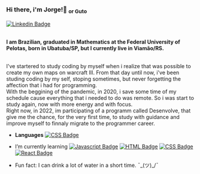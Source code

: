 ### Hi there, i'm Jorge!👋  <sub>or Guto</sub> 

[![Linkedin Badge](https://img.shields.io/badge/-LinkedIn-blue?style=&logo=LinkedIn&logoColor=white&link=https://www.linkedin.com/in/jorge-augusto-moraes-320567161/)](https://www.linkedin.com/in/jorge-augusto-moraes-320567161/)<br><br>

**I am Brazilian, graduated in Mathematics at the Federal University of Pelotas, born in Ubatuba/SP, but I currently live in Viamão/RS.<br><br>**

I've startered to study coding by myself when i realize that was possible to create my own maps on warcraft III. From that day until now, i've been studing coding by my self, stoping sometimes, but never forgetting the affection that i had for programming.<br>
With the beggining of the pandemic, in 2020, i save some time of my schedule cause everything that i needed to do was remote. So i was start to study again, now with more energy and with focus.<br>
Right now, in 2022, im participating of a programm called Desenvolve, that give me the chance, for the very first time, to study with guidance and improve myself to finnaly migrate to the programmer career.

* **Languages**
[![CSS Badge](https://img.shields.io/badge/Lua-F7DF1E?color=darkblue&style=&logo=Lua&logoColor=white&link=https://www.lua.org/)]((https://www.lua.org))
* I’m currently learning [![Javascript Badge](https://img.shields.io/badge/JavaScript-F7DF1E?style=&logo=javascript&logoColor=black&link=https://developer.mozilla.org/pt-BR/docs/Web/JavaScript)](https://developer.mozilla.org/pt-BR/docs/Web/JavaScript)
[![HTML Badge](https://img.shields.io/badge/HTML5-E34F26?style=&logo=html5&logoColor=white&link=https://developer.mozilla.org/pt-BR/docs/orphaned/Web/Guide/HTML/HTML5/)](https://developer.mozilla.org/pt-BR/docs/orphaned/Web/Guide/HTML/HTML5/)
  [![CSS Badge](https://img.shields.io/badge/CSS3-1572B6?style=&logo=css3&logoColor=white&link=https://developer.mozilla.org/pt-BR/docs/Web/CSS)](https://developer.mozilla.org/pt-BR/docs/Web/CSS)
  [![React Badge](https://img.shields.io/badge/React-20232A?style=&logo=react&logoColor=61DAFB&link=https://reactjs.org/)](https://reactjs.org/)

* Fun fact: I can drink a lot of water in a short time. ¯\_(ツ)_/¯
<!--
**gutoggg/gutoggg** is a ✨ _special_ ✨ repository because its `README.md` (this file) appears on your GitHub profile.

Here are some ideas to get you started:

- 🔭 I’m currently working on ...
- 🌱 I’m currently learning ...
- 👯 I’m looking to collaborate on ...
- 🤔 I’m looking for help with ...
- 💬 Ask me about ...
- 📫 How to reach me: ...
- 😄 Pronouns: ...
- ⚡ Fun fact: ...
-->
